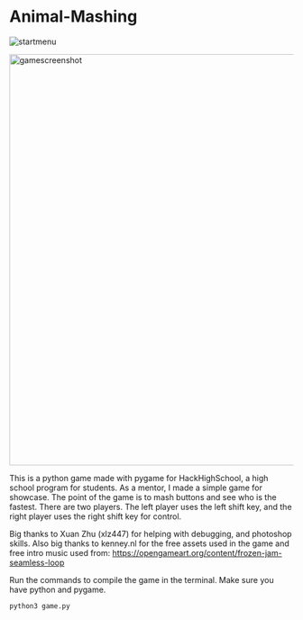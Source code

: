 # Animal-Mashing

![startmenu](https://user-images.githubusercontent.com/10473118/49051851-649df380-f19e-11e8-8830-da4395e9cf53.png)

<img width="730" alt="gamescreenshot" src="https://user-images.githubusercontent.com/10473118/49052014-fe65a080-f19e-11e8-9039-7df37cc2a59d.png">

This is a python game made with pygame for HackHighSchool, a high school program for students. As a mentor, I made a simple game for showcase. The point of the game is to mash buttons and see who is the fastest. There are two players. The left player uses the left shift key, and the right player uses the right shift key for control.

Big thanks to Xuan Zhu (xlz447) for helping with debugging, and photoshop skills. Also big thanks to kenney.nl for the free assets used in the game and free intro music used from:
https://opengameart.org/content/frozen-jam-seamless-loop

Run the commands to compile the game in the terminal. Make sure you have python and pygame.  
```
python3 game.py
```

